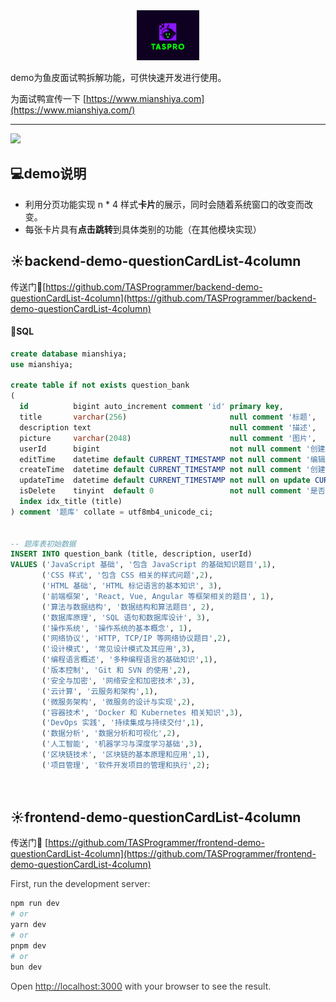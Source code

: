 <center>
<img src="logo-little.png" alt="示例图片" width="100" height="80">
</center>

demo为鱼皮面试鸭拆解功能，可供快速开发进行使用。

为面试鸭宣传一下 [https://www.mianshiya.com](https://www.mianshiya.com/)

---

![](https://cdn.nlark.com/yuque/0/2024/png/28334026/1731180731933-994f361d-215c-4157-b27b-a7e287cc666c.png)

💻demo说明
---

+ 利用分页功能实现 n * 4 样式**卡片**的展示，同时会随着系统窗口的改变而改变。
+ 每张卡片具有**点击跳转**到具体类别的功能（在其他模块实现）



☀️backend-demo-questionCardList-4column
---

传送门🚀[https://github.com/TASProgrammer/backend-demo-questionCardList-4column](https://github.com/TASProgrammer/backend-demo-questionCardList-4column)

#### 🌙SQL
```sql
create database mianshiya;
use mianshiya;

create table if not exists question_bank
(
  id          bigint auto_increment comment 'id' primary key,
  title       varchar(256)                       null comment '标题',
  description text                               null comment '描述',
  picture     varchar(2048)                      null comment '图片',
  userId      bigint                             not null comment '创建用户 id',
  editTime    datetime default CURRENT_TIMESTAMP not null comment '编辑时间',
  createTime  datetime default CURRENT_TIMESTAMP not null comment '创建时间',
  updateTime  datetime default CURRENT_TIMESTAMP not null on update CURRENT_TIMESTAMP comment '更新时间',
  isDelete    tinyint  default 0                 not null comment '是否删除',
  index idx_title (title)
) comment '题库' collate = utf8mb4_unicode_ci;


-- 题库表初始数据
INSERT INTO question_bank (title, description, userId)
VALUES ('JavaScript 基础', '包含 JavaScript 的基础知识题目',1),
       ('CSS 样式', '包含 CSS 相关的样式问题',2),
       ('HTML 基础', 'HTML 标记语言的基本知识', 3),
       ('前端框架', 'React, Vue, Angular 等框架相关的题目', 1),
       ('算法与数据结构', '数据结构和算法题目', 2),
       ('数据库原理', 'SQL 语句和数据库设计', 3),
       ('操作系统', '操作系统的基本概念', 1),
       ('网络协议', 'HTTP, TCP/IP 等网络协议题目',2),
       ('设计模式', '常见设计模式及其应用',3),
       ('编程语言概述', '多种编程语言的基础知识',1),
       ('版本控制', 'Git 和 SVN 的使用',2),
       ('安全与加密', '网络安全和加密技术',3),
       ('云计算', '云服务和架构',1),
       ('微服务架构', '微服务的设计与实现',2),
       ('容器技术', 'Docker 和 Kubernetes 相关知识',3),
       ('DevOps 实践', '持续集成与持续交付',1),
       ('数据分析', '数据分析和可视化',2),
       ('人工智能', '机器学习与深度学习基础',3),
       ('区块链技术', '区块链的基本原理和应用',1),
       ('项目管理', '软件开发项目的管理和执行',2);




```



## ☀️frontend-demo-questionCardList-4column
传送门🚀 [https://github.com/TASProgrammer/frontend-demo-questionCardList-4column](https://github.com/TASProgrammer/frontend-demo-questionCardList-4column)

<font style="color:rgb(59, 59, 59);">First, run the development server:</font>

```bash
npm run dev
# or
yarn dev
# or
pnpm dev
# or
bun dev
```

<font style="color:rgb(59, 59, 59);">Open </font>[<font style="color:rgb(59, 59, 59);">http://localhost:3000</font>](http://localhost:3000/)<font style="color:rgb(59, 59, 59);"> with your browser to see the result.</font>

